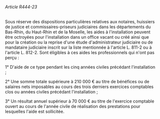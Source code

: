 ###### Article R444-23

Sous réserve des dispositions particulières relatives aux notaires, huissiers de justice et commissaires-priseurs judiciaires dans les départements du Bas-Rhin, du Haut-Rhin et de la Moselle, les aides à l'installation peuvent être octroyées pour l'installation dans un office vacant ou créé ainsi que pour la création ou la reprise d'une étude d'administrateur judiciaire ou de mandataire judiciaire inscrit sur la liste mentionnée à l'article L. 811-2 ou à l'article L. 812-2. Sont éligibles à ces aides les professionnels qui n'ont pas perçu :

1° D'aide de ce type pendant les cinq années civiles précédant l'installation ;

2° Une somme totale supérieure à 210 000 € au titre de bénéfices ou de salaires nets imposables au cours des trois derniers exercices comptables clos ou années civiles précédant l'installation ;

3° Un résultat annuel supérieur à 70 000 € au titre de l'exercice comptable ouvert au cours de l'année civile de réalisation des prestations pour lesquelles l'aide est sollicitée.

